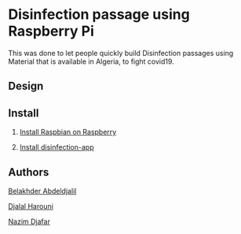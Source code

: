 # Disinfection passage using Raspberry Pi

This was done to let people quickly build Disinfection passages using Material that is available in Algeria, to fight
covid19.


## Design


## Install

1) [Install Raspbian on Raspberry](../master/docs/install-raspbian-windows.md)

2) [Install disinfection-app](../master/docs/install-disinfection-app.md)


## Authors

[Belakhder Abdeldjalil](https://github.com/zendyani)

[Djalal Harouni](https://github.com/tixxdz)

[Nazim Djafar](https://github.com/nwd0)

